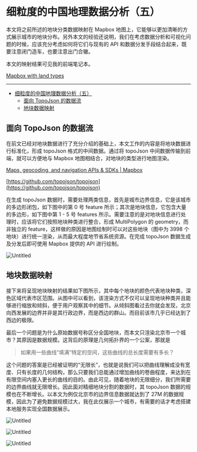 # 细粒度的中国地理数据分析（五）

本文将之前所述的地块分类数据映射在 Mapbox 地图上，它能够以更加清晰的方式展示城市的地块分布。另外本文的经验还说明，我们在考虑数据分析和可视化问题的时候，应该充分考虑如何将它们与现有的 API 和数据分发手段结合起来，既要注意闭门造车，也要注意出门合辙。

本文的映射结果可见我的前端笔记本。

[Mapbox with land types](https://observablehq.com/@listenzcc/mapbox-with-land-types)

---
- [细粒度的中国地理数据分析（五）](#细粒度的中国地理数据分析五)
  - [面向 TopoJson 的数据流](#面向-topojson-的数据流)
  - [地块数据映射](#地块数据映射)


## 面向 TopoJson 的数据流

在前文已经对地块数据进行了充分介绍的基础上，本文工作的内容是将地块数据进行标准化，形成 topoJson 格式的中间数据。通过将 topoJson 中间数据传输到前端，就可以方便地与 Mapbox 地图相结合，对地块的类型进行地图渲染。

[Maps, geocoding, and navigation APIs & SDKs | Mapbox](https://www.mapbox.com/)

[https://github.com/topojson/topojson](https://github.com/topojson/topojson)

在生成 topoJson 数据时，需要处理两类信息，首先是城市边界信息，它是该城市的多边形闭包，如下图中的第 0 号 feature 所示；其次是地块信息，它包含大量的多边形，如下图中第 1 - 5 号 features 所示。需要注意的是对地块信息进行处理时，应该将它们按照地块种类进行整合，形成 MultiPolygon 的 geometry，而非独立的 feature，这样做的原因是地图绘制时可以对这些地块（图中为 3998 个地块）进行统一渲染，从而最大程度地节省系统资源。在完成 topoJson 数据生成及分发后即可使用 Mapbox 提供的 API 进行绘制。

![Untitled](%E7%BB%86%E7%B2%92%E5%BA%A6%E7%9A%84%E4%B8%AD%E5%9B%BD%E5%9C%B0%E7%90%86%E6%95%B0%E6%8D%AE%E5%88%86%E6%9E%90%EF%BC%88%E4%BA%94%EF%BC%89%209d790b61081c44669d21ad6ce0c45eda/Untitled.png)

## 地块数据映射

接下来将呈现地块映射的结果如下图所示，其中每个地块的颜色代表地块种类，深色区域代表市区范围。从图中可以看到，该渲染方式不仅可以呈现地块种类并且能够进行缩放和倾斜，便于用户观察其中的细节。从倾斜图看过去你就会发现，北京向西发展的边界并非是其行政边界，而是西边的群山。而目前该市几乎已经达到了西边的极限。

最后一个问题是为什么原始数据号称区分全国地块，而本文只渲染北京市一个城市？其原因是数据规模。这背后的原理是几何拓扑界的一个公案，那就是

> 如果用一些曲线“填满”特定的空间，这些曲线的总长度需要有多长？
> 

这个问题的答案是已经被证明的“无限长”，也就是说我们可以把曲线理解成没有宽度、只有长度的几何结构，那么只要我们总能通过增加曲线的卷曲程度，来达到在有限空间内塞入更长的曲线的目的。由此可见，随着地块的无限细分，我们所需要的边界曲线就无限增长。因此面对精细地块分割的数据时，其 topoJson 数据的规模也在不断增长。以本文为例仅北京市的边界信息数据就达到了 27M 的数据规模，因此为了避免数据规模过大，我在此仅展示一个城市，有需要的话才考虑搭建本地服务实现全国数据展示。

![Untitled](%E7%BB%86%E7%B2%92%E5%BA%A6%E7%9A%84%E4%B8%AD%E5%9B%BD%E5%9C%B0%E7%90%86%E6%95%B0%E6%8D%AE%E5%88%86%E6%9E%90%EF%BC%88%E4%BA%94%EF%BC%89%209d790b61081c44669d21ad6ce0c45eda/Untitled%201.png)

![Untitled](%E7%BB%86%E7%B2%92%E5%BA%A6%E7%9A%84%E4%B8%AD%E5%9B%BD%E5%9C%B0%E7%90%86%E6%95%B0%E6%8D%AE%E5%88%86%E6%9E%90%EF%BC%88%E4%BA%94%EF%BC%89%209d790b61081c44669d21ad6ce0c45eda/Untitled%202.png)

![Untitled](%E7%BB%86%E7%B2%92%E5%BA%A6%E7%9A%84%E4%B8%AD%E5%9B%BD%E5%9C%B0%E7%90%86%E6%95%B0%E6%8D%AE%E5%88%86%E6%9E%90%EF%BC%88%E4%BA%94%EF%BC%89%209d790b61081c44669d21ad6ce0c45eda/Untitled%203.png)